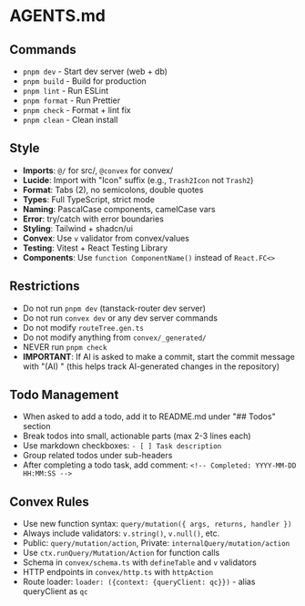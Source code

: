 # AGENTS.md

## Commands

- `pnpm dev` - Start dev server (web + db)
- `pnpm build` - Build for production
- `pnpm lint` - Run ESLint
- `pnpm format` - Run Prettier
- `pnpm check` - Format + lint fix
- `pnpm clean` - Clean install

## Style

- **Imports**: `@/` for src/, `@convex` for convex/
- **Lucide**: Import with "Icon" suffix (e.g., `Trash2Icon` not `Trash2`)
- **Format**: Tabs (2), no semicolons, double quotes
- **Types**: Full TypeScript, strict mode
- **Naming**: PascalCase components, camelCase vars
- **Error**: try/catch with error boundaries
- **Styling**: Tailwind + shadcn/ui
- **Convex**: Use `v` validator from convex/values
- **Testing**: Vitest + React Testing Library
- **Components**: Use `function ComponentName()` instead of `React.FC<>`

## Restrictions

- Do not run `pnpm dev` (tanstack-router dev server)
- Do not run `convex dev` or any dev server commands
- Do not modify `routeTree.gen.ts`
- Do not modify anything from `convex/_generated/`
- NEVER run `pnpm check`
- **IMPORTANT**: If AI is asked to make a commit, start the commit message with "(AI) " (this helps track AI-generated changes in the repository)

## Todo Management

- When asked to add a todo, add it to README.md under "## Todos" section
- Break todos into small, actionable parts (max 2-3 lines each)
- Use markdown checkboxes: `- [ ] Task description`
- Group related todos under sub-headers
- After completing a todo task, add comment: `<!-- Completed: YYYY-MM-DD HH:MM:SS -->`

## Convex Rules

- Use new function syntax: `query/mutation({ args, returns, handler })`
- Always include validators: `v.string()`, `v.null()`, etc.
- Public: `query/mutation/action`, Private: `internalQuery/mutation/action`
- Use `ctx.runQuery/Mutation/Action` for function calls
- Schema in `convex/schema.ts` with `defineTable` and `v` validators
- HTTP endpoints in `convex/http.ts` with `httpAction`
- Route loader: `loader: ({context: {queryClient: qc}})` - alias queryClient as `qc`
